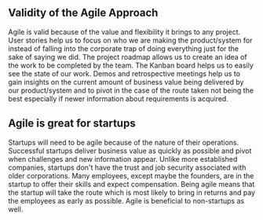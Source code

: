 ## Validity of the Agile Approach
Agile is valid because of the value and flexibility it brings to any project.
User stories help us to focus on who we are making the product/system for instead of falling into the corporate trap of doing everything just for the sake of saying we did.
The project roadmap allows us to create an idea of the work to be completed by the team.
The Kanban board helps us to easily see the state of our work.
Demos and retrospective meetings help us to gain insights on the current amount of business value being delivered by our product/system and to pivot in the case of the route taken not being the best especially if newer information about requirements is acquired.

## Agile is great for startups
Startups will need to be agile because of the nature of their operations. Successful startups deliver business value as quickly as possible and pivot when challenges and new information appear. Unlike more established companies, startups don't have the trust and job security associated with older corporations. Many employees, except maybe the founders, are in the startup to offer their skills and expect compensation. Being agile means that the startup will take the route which is most likely to bring in returns and pay the employees as early as possible. Agile is beneficial to non-startups as well.
